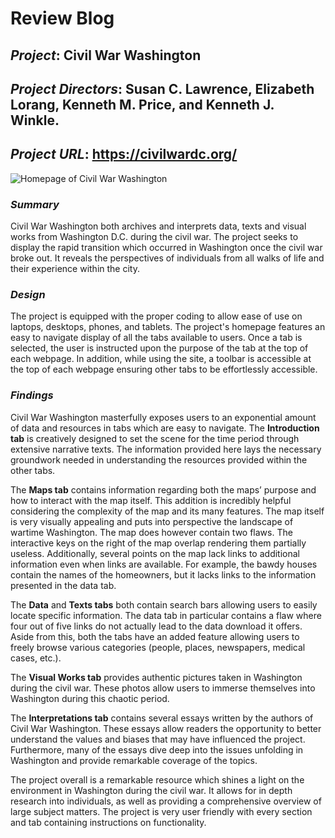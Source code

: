 # Review Blog

## *Project*: Civil War Washington

## *Project Directors*: Susan C. Lawrence, Elizabeth Lorang, Kenneth M. Price, and Kenneth J. Winkle.

## *Project URL*: https://civilwardc.org/

![Homepage of Civil War Washington](https://brenanabread99.github.io/Brenanabread/images/screenshot.png)

### *Summary*
Civil War Washington both archives and interprets data, texts and visual works from Washington D.C. during the civil war. The project seeks to display the rapid transition which occurred in Washington once the civil war broke out. It reveals the perspectives of individuals from all walks of life and their experience within the city.

### *Design*
The project is equipped with the proper coding to allow ease of use on laptops, desktops, phones, and tablets. The project's homepage features an easy to navigate display of all the tabs available to users. Once a tab is selected, the user is instructed upon the purpose of the tab at the top of each webpage. In addition, while using the site, a toolbar is accessible at the top of each webpage ensuring other tabs to be effortlessly accessible.

### *Findings*
Civil War Washington masterfully exposes users to an exponential amount of data and resources in tabs which are easy to navigate. The **Introduction tab** is creatively designed to set the scene for the time period through extensive narrative texts. The information provided here lays the necessary groundwork needed in understanding the resources provided within the other tabs.

The **Maps tab** contains information regarding both the maps’ purpose and how to interact with the map itself. This addition is incredibly helpful considering the complexity of the map and its many features. The map itself is very visually appealing and puts into perspective the landscape of wartime Washington. The map does however contain two flaws. The interactive keys on the right of the map overlap rendering them partially useless. Additionally, several points on the map lack links to additional information even when links are available. For example, the bawdy houses contain the names of the homeowners, but it lacks links to the information presented in the data tab.

The **Data** and **Texts tabs** both contain search bars allowing users to easily locate specific information. The data tab in particular contains a flaw where four out of five links do not actually lead to the data download it offers. Aside from this, both the tabs have an added feature allowing users to freely browse various categories (people, places, newspapers, medical cases, etc.). 

The **Visual Works tab** provides authentic pictures taken in Washington during the civil war. These photos allow users to immerse themselves into Washington during this chaotic period. 
 
The **Interpretations tab** contains several essays written by the authors of Civil War Washington. These essays allow readers the opportunity to better understand the values and biases that may have influenced the project. Furthermore, many of the essays dive deep into the issues unfolding in Washington and provide remarkable coverage of the topics. 

The project overall is a remarkable resource which shines a light on the environment in Washington during the civil war. It allows for in depth research into individuals, as well as providing a comprehensive overview of large subject matters. The project is very user friendly with every section and tab containing instructions on functionality.
